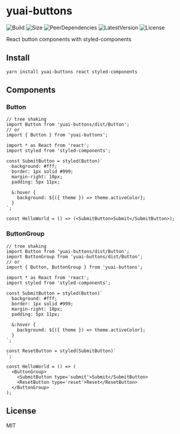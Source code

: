 # yuai-buttons
![Build](https://badgen.net/travis/ozylog/yuai/master)
![Size](https://badgen.net/bundlephobia/minzip/yuai-buttons)
![PeerDependencies](https://badgen.net/david/peer/ozylog/yuai-buttons)
![LatestVersion](https://badgen.net/npm/v/yuai-buttons)
![License](https://badgen.net/npm/license/yuai-buttons)

<!-- ![Coveralls](https://badgen.net/coveralls/c/github/ozylog/vetch/master) -->

React button components with styled-components

## Install
```
yarn install yuai-buttons react styled-components
```

## Components

### Button
```
// tree shaking
import Button from 'yuai-buttons/dist/Button';
// or
import { Button } from 'yuai-buttons';

import * as React from 'react';
import styled from 'styled-components';

const SubmitButton = styled(Button)`
  background: #fff;
  border: 1px solid #999;
  margin-right: 10px;
  padding: 5px 11px;

  &:hover {
    background: ${({ theme }) => theme.activeColor};
  }
`;

const HelloWorld = () => (<SubmitButton>Submit</SubmitButton>);
```

### ButtonGroup
```
// tree shaking
import Button from 'yuai-buttons/dist/Button';
import ButtonGroup from 'yuai-buttons/dist/Button';
// or
import { Button, ButtonGroup } from 'yuai-buttons';

import * as React from 'react';
import styled from 'styled-components';

const SubmitButton = styled(Button)`
  background: #fff;
  border: 1px solid #999;
  margin-right: 10px;
  padding: 5px 11px;

  &:hover {
    background: ${({ theme }) => theme.activeColor};
  }
`;

const ResetButton = styled(SubmitButton)`
`;

const HelloWorld = () => (
  <ButtonGroup>
    <SubmitButton type='submit'>Submit</SubmitButton>
    <ResetButton type='reset'>Reset</ResetButton>
  </ButtonGroup>
);
```

## License
MIT

